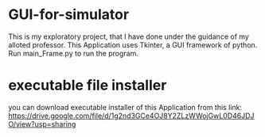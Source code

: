 # GUI-for-simulator
This is my exploratory project, that I have done under the guidance of my alloted professor.
This Application uses Tkinter, a GUI framework of python.
Run main_Frame.py to run the program.

# executable file installer
you can download executable installer of this Application from this link: https://drive.google.com/file/d/1g2nd3GCe4OJ8Y2ZLzWWojGwL0D46JDJO/view?usp=sharing

